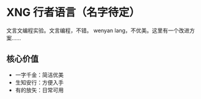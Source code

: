 # XNG 行者语言（名字待定）

文言文编程实验。文言编程，不错。 wenyan lang，不优美。这里有一个改进方案……

## 核心价值

- 一字千金：简洁优美
- 生知安行：方便入手
- 有的放矢：日常可用
